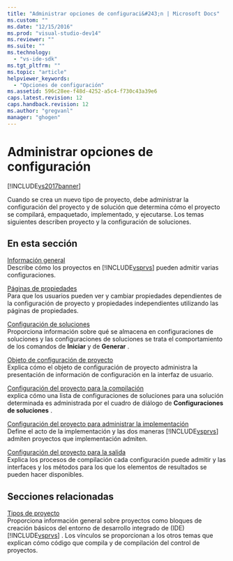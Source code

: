```yaml
---
title: "Administrar opciones de configuraci&#243;n | Microsoft Docs"
ms.custom: ""
ms.date: "12/15/2016"
ms.prod: "visual-studio-dev14"
ms.reviewer: ""
ms.suite: ""
ms.technology: 
  - "vs-ide-sdk"
ms.tgt_pltfrm: ""
ms.topic: "article"
helpviewer_keywords: 
  - "Opciones de configuración"
ms.assetid: 596c28ee-f48d-4252-a5c4-f730c43a39e6
caps.latest.revision: 12
caps.handback.revision: 12
ms.author: "gregvanl"
manager: "ghogen"
---
```

# Administrar opciones de configuraci&#243;n
[!INCLUDE[vs2017banner](../../code-quality/includes/vs2017banner.md)]

Cuando se crea un nuevo tipo de proyecto, debe administrar la configuración del proyecto y de solución que determina cómo el proyecto se compilará, empaquetado, implementado, y ejecutarse.  Los temas siguientes describen proyecto y la configuración de soluciones.  
  
## En esta sección  
 [Información general](../../extensibility/internals/configuration-options-overview.md)  
 Describe cómo los proyectos en [!INCLUDE[vsprvs](../../code-quality/includes/vsprvs_md.md)] pueden admitir varias configuraciones.  
  
 [Páginas de propiedades](../../extensibility/internals/property-pages.md)  
 Para que los usuarios pueden ver y cambiar propiedades dependientes de la configuración de proyecto y propiedades independientes utilizando las páginas de propiedades.  
  
 [Configuración de soluciones](../../extensibility/internals/solution-configuration.md)  
 Proporciona información sobre qué se almacena en configuraciones de soluciones y las configuraciones de soluciones se trata el comportamiento de los comandos de **Iniciar** y de **Generar** .  
  
 [Objeto de configuración de proyecto](../../extensibility/internals/project-configuration-object.md)  
 Explica cómo el objeto de configuración de proyecto administra la presentación de información de configuración en la interfaz de usuario.  
  
 [Configuración del proyecto para la compilación](../../extensibility/internals/project-configuration-for-building.md)  
 explica cómo una lista de configuraciones de soluciones para una solución determinada es administrada por el cuadro de diálogo de **Configuraciones de soluciones** .  
  
 [Configuración del proyecto para administrar la implementación](../../extensibility/internals/project-configuration-for-managing-deployment.md)  
 Define el acto de la implementación y las dos maneras [!INCLUDE[vsprvs](../../code-quality/includes/vsprvs_md.md)] admiten proyectos que implementación admiten.  
  
 [Configuración del proyecto para la salida](../../extensibility/internals/project-configuration-for-output.md)  
 Explica los procesos de compilación cada configuración puede admitir y las interfaces y los métodos para los que los elementos de resultados se pueden hacer disponibles.  
  
## Secciones relacionadas  
 [Tipos de proyecto](../../extensibility/internals/project-types.md)  
 Proporciona información general sobre proyectos como bloques de creación básicos del entorno de desarrollo integrado de \(IDE\) [!INCLUDE[vsprvs](../../code-quality/includes/vsprvs_md.md)] .  Los vínculos se proporcionan a los otros temas que explican cómo código que compila y de compilación del control de proyectos.